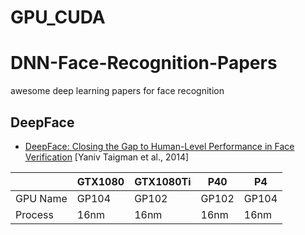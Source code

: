# GPU_CUDA

# DNN-Face-Recognition-Papers
awesome deep learning papers for face recognition

## DeepFace
- [DeepFace: Closing the Gap to Human-Level Performance in Face Verification](https://www.cs.toronto.edu/~ranzato/publications/taigman_cvpr14.pdf) [Yaniv Taigman et al., 2014]

|           |    GTX1080   |    GTX1080Ti |    P40   |    P4   |
| --------- | ------------ | ------------ | -------- | ------- |
| GPU Name  |     GP104    |     GP102    |   GP102  |  GP104  |
| Process   |     16nm     |     16nm     |   16nm   |   16nm  |









